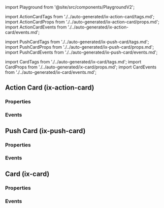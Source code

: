 import Playground from '@site/src/components/PlaygroundV2';

import ActionCardTags from './../auto-generated/ix-action-card/tags.md';
import ActionCardProps from './../auto-generated/ix-action-card/props.md';
import ActionCardEvents from './../auto-generated/ix-action-card/events.md';

import PushCardTags from './../auto-generated/ix-push-card/tags.md';
import PushCardProps from './../auto-generated/ix-push-card/props.md';
import PushCardEvents from './../auto-generated/ix-push-card/events.md';

import CardTags from './../auto-generated/ix-card/tags.md';
import CardProps from './../auto-generated/ix-card/props.md';
import CardEvents from './../auto-generated/ix-card/events.md';



## Action Card (ix-action-card)

<ActionCardTags />

<Playground
height="13rem"
name="action-card"
examplesByName>
</Playground>

### Properties

<ActionCardProps />

### Events

<ActionCardEvents />

## Push Card (ix-push-card)

<PushCardTags />

<Playground
height="20rem"
name="push-card"
examplesByName>
</Playground>

### Properties

<PushCardProps />

### Events

<PushCardEvents />

## Card (ix-card)

<CardTags />

<Playground
height="17rem"
name="card"
examplesByName>
</Playground>

### Properties

<CardProps />

### Events

<CardEvents />
